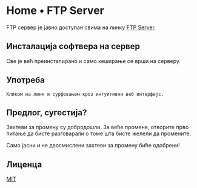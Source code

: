# Home &bull; FTP Server

FTP 
сервер је јавно доступан свима на линку [FTP Server](#).

## Инсталација софтвера на сервер

Све је већ преинсталирано и само кеширање се врши на серверу.


## Употреба

```
Кликом на линк и сурфовањем кроз интуитивни веб интерфејс.
```

## Предлог, сугестија?
Захтеви за промену су добродошли. За веће промене, отворите прво питање да бисте разговарали о томе шта бисте желели да промените.


Само јасни и не двосмислени захтеви за промену биће одобрени!

## Лиценца
[MIT](https://choosealicense.com/licenses/mit/)
